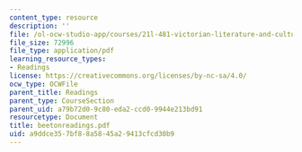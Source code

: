 ```yaml
---
content_type: resource
description: ''
file: /ol-ocw-studio-app/courses/21l-481-victorian-literature-and-culture-spring-2003/a9ddce357bf88a5845a29413cfcd30b9_beetonreadings.pdf
file_size: 72996
file_type: application/pdf
learning_resource_types:
- Readings
license: https://creativecommons.org/licenses/by-nc-sa/4.0/
ocw_type: OCWFile
parent_title: Readings
parent_type: CourseSection
parent_uid: a79b72d0-9c80-eda2-ccd0-9944e213bd91
resourcetype: Document
title: beetonreadings.pdf
uid: a9ddce35-7bf8-8a58-45a2-9413cfcd30b9
---
```

